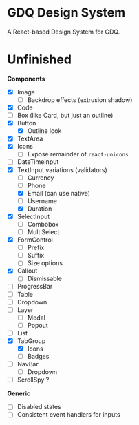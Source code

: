# GDQ Design System

A React-based Design System for GDQ.

# Unfinished

**Components**

- [x] Image
  - [ ] Backdrop effects (extrusion shadow)
- [x] Code
- [ ] Box (like Card, but just an outline)
- [x] Button
  - [x] Outline look
- [x] TextArea
- [x] Icons
  - [ ] Expose remainder of `react-unicons`
- [ ] DateTimeInput
- [x] TextInput variations (validators)
  - [ ] Currency
  - [ ] Phone
  - [x] Email (can use native)
  - [ ] Username
  - [x] Duration
- [x] SelectInput
  - [ ] Combobox
  - [ ] MultiSelect
- [x] FormControl
  - [ ] Prefix
  - [ ] Suffix
  - [ ] Size options
- [x] Callout
  - [ ] Dismissable
- [ ] ProgressBar
- [ ] Table
- [ ] Dropdown
- [ ] Layer
  - [ ] Modal
  - [ ] Popout
- [ ] List
- [x] TabGroup
  - [x] Icons
  - [ ] Badges
- [ ] NavBar
  - [ ] Dropdown
- [ ] ScrollSpy ?

**Generic**

- [ ] Disabled states
- [ ] Consistent event handlers for inputs
